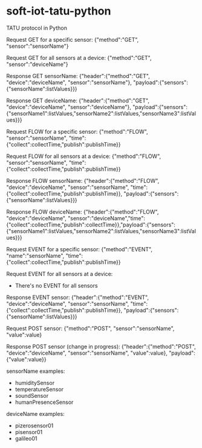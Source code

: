 # soft-iot-tatu-python

TATU protocol in Python

Request GET for a specific sensor: 
{"method":"GET", "sensor":"sensorName"}

Request GET for all sensors at a device: 
{"method":"GET", "sensor":"deviceName"}

Response GET sensorName:
{"header":{"method":"GET", "device":"deviceName", "sensor":"sensorName"}, "payload":{"sensors":{"sensorName":listValues}}}

Response GET deviceName:
{"header":{"method":"GET", "device":"deviceName", "sensor":"deviceName"}, "payload":{"sensors":{"sensorName1":listValues,"sensorName2":listValues,"sensorName3":listValues}}}



Request FLOW for a specific sensor:
{"method":"FLOW", "sensor":"sensorName", "time":{"collect":collectTime,"publish":publishTime}}

Request FLOW for all sensors at a device:
{"method":"FLOW", "sensor":"sensorName", "time":{"collect":collectTime,"publish":publishTime}}

Response FLOW sensorName:
{"header":{"method":"FLOW", "device":"deviceName", "sensor":"sensorName", "time":{"collect":collectTime,"publish":publishTime}}, "payload":{"sensors":{"sensorName":listValues}}}

Response FLOW deviceName:
{"header":{"method":"FLOW", "device":"deviceName", "sensor":"deviceName","time":{"collect":collectTime,"publish":collectTime}},"payload":{"sensors":{"sensorName1":listValues,"sensorName2":listValues,"sensorName3":listValues}}}



Request EVENT for a specific sensor:
{"method":"EVENT", "name":"sensorName", "time":{"collect":collectTime,"publish":publishTime}}

Request EVENT for all sensors at a device: 
- There's no EVENT for all sensors

Response EVENT sensor:
{"header":{"method":"EVENT", "device":"deviceName", "sensor":"sensorName", "time":{"collect":collectTime,"publish":publishTime}}, "payload":{"sensors":{"sensorName":listValues}}}


Request POST sensor:
{"method":"POST", "sensor":"sensorName", "value":value}

Response POST sensor (change in progress):
{"header":{"method":"POST", "device":"deviceName", "sensor":"sensorName", "value":value}, "payload":{"value":value}}



sensorName examples:
- humiditySensor
- temperatureSensor
- soundSensor
- humanPresenceSensor


deviceName examples:
- pizerosensor01
- pisensor01
- galileo01
